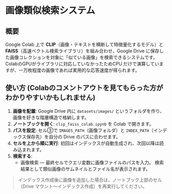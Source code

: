 # 画像類似検索システム

## 概要
Google Colab 上で **CLIP**（画像・テキストを横断して特徴量化するモデル）と **FAISS**（高速ベクトル検索ライブラリ）を組み合わせ、Google Drive に保存した画像コレクションを対象に「似ている画像」を検索できるシステムです。ColabのGPUがライブラリに対応していなかったためCPU だけで演算していますが、一万枚程度の画像であれば実用的な応答速度が得られます。

## 使い方 (Colabのコメントアウトを見てもらった方がわかりやすいかもしれません)
1. **画像を配置**: Google Drive 内に `datasets/images/` というフォルダを作り、画像を好きな階層構造で格納します。
2. **ノートブックを開く**: `clip_faiss_colab.ipynb` を Colab で開きます。
3. **パスを設定**: セル③で `IMAGES_PATH`（画像フォルダ）と `INDEX_PATH`（インデックス保存先）を自分の Drive のパスに合わせます。
4. **セルを上から順に実行**: 初回はインデックスが自動生成され、次回以降は読み込まれます。
5. **検索する**:
   * 画像検索 — 最終セルでクエリ変数に画像ファイルのパスを入力。
   検索結果として類似画像のサムネイルとファイル名が表示されます。

> インデックス作成後に画像を追加した場合は、ノートブック上部のセル（Drive マウント〜インデックス作成）を再実行してください。

